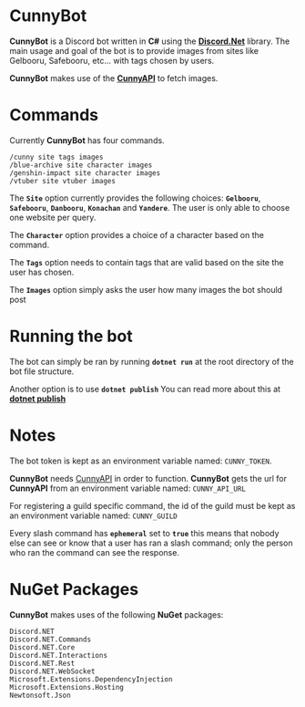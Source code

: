 # **CunnyBot**

**CunnyBot** is a Discord bot written in **C#** using the [**Discord.Net**](https://github.com/discord-net/Discord.Net) library. The main usage and goal of the bot is to provide images from sites like Gelbooru, Safebooru, etc... with tags chosen by users.

**CunnyBot** makes use of the [**CunnyAPI**](https://github.com/ProjectCuteAndFunny/CunnyApi) to fetch images. 

# Commands
Currently **CunnyBot** has four commands.
```
/cunny site tags images
/blue-archive site character images
/genshin-impact site character images
/vtuber site vtuber images
```
The **`Site`** option currently provides the following choices: **`Gelbooru`**, **`Safebooru`**, **`Danbooru`**, **`Konachan`** and **`Yandere`**. The user is only able to choose one website per query.

The **`Character`** option provides a choice of a character based on the command.

The **`Tags`** option needs to contain tags that are valid based on the site the user has chosen.

The **`Images`** option simply asks the user how many images the bot should post

# Running the bot
The bot can simply be ran by running **``dotnet run``** at the root directory of the bot file structure.

Another option is to use **``dotnet publish``** You can read more about this at [**dotnet publish**](https://docs.microsoft.com/en-us/dotnet/core/tools/dotnet-publish)

# Notes
The bot token is kept as an environment variable named: ``CUNNY_TOKEN``.

**CunnyBot** needs [CunnyAPI](https://github.com/ProjectCuteAndFunny/CunnyApi) in order to function. **CunnyBot** gets the url for **CunnyAPI** from an environment variable named: ``CUNNY_API_URL``

For registering a guild specific command, the id of the guild must be kept as an environment variable named: ``CUNNY_GUILD``

Every slash command has **``ephemeral``** set to **``true``** this means that nobody else can see or know that a user has ran a slash command; only the person who ran the command can see the response. 

# NuGet Packages
**CunnyBot** makes uses of the following **NuGet** packages:
```
Discord.NET
Discord.NET.Commands
Discord.NET.Core
Discord.NET.Interactions
Discord.NET.Rest
Discord.NET.WebSocket
Microsoft.Extensions.DependencyInjection
Microsoft.Extensions.Hosting
Newtonsoft.Json
```
